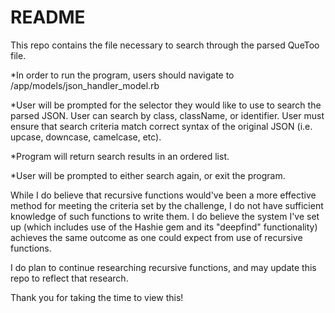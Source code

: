 # README

This repo contains the file necessary to search through the parsed QueToo file. 

*In order to run the program, users should navigate to /app/models/json_handler_model.rb

*User will be prompted for the selector they would like to use to search the parsed JSON. User can search by class, className, or identifier. User must ensure that search criteria match correct syntax of the original JSON (i.e. upcase, downcase, camelcase, etc).

*Program will return search results in an ordered list.

*User will be prompted to either search again, or exit the program.

While I do believe that recursive functions would've been a more effective method for meeting the criteria set by the challenge, I do not have sufficient knowledge of such functions to write them. I do believe the system I've set up (which includes use of the Hashie gem and its "deepfind" functionality) achieves the same outcome as one could expect from use of recursive functions.

I do plan to continue researching recursive functions, and may update this repo to reflect that research.

Thank you for taking the time to view this!
